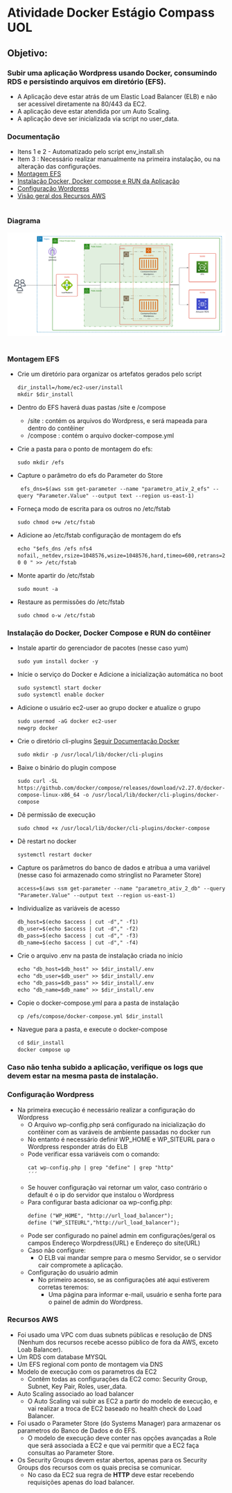 # Atividade Docker Estágio Compass UOL

## Objetivo:

### Subir uma aplicação Wordpress usando Docker, consumindo RDS e persistindo arquivos em diretório (EFS).
  - A Aplicação deve estar atrás de um Elastic Load Balancer (ELB) e não ser acessível diretamente na 80/443 da EC2.
  - A aplicação deve estar atendida por um Auto Scaling.
  - A aplicação deve ser inicializada via script no user_data.

### Documentação
 - Itens 1 e 2 - Automatizado pelo script env_install.sh
 - Item 3 : Necessário realizar manualmente na primeira instalação, ou na alteração das configurações.
 - [Montagem EFS](#montagem-efs)
 - [Instalação Docker, Docker compose e RUN da Aplicação](#instala%C3%A7%C3%A3o-do-docker-docker-compose-e-run-do-cont%C3%AAiner)
 - [Configuração Wordpress](#configura%C3%A7%C3%A3o-wordpress)
 - [Visão geral dos Recursos AWS](#recursos-aws)

# 
### Diagrama
![Diagrama da Arquitetura](./assets/Diagrama_ativ02.png)
#

### Montagem EFS
- Crie um diretório para organizar os artefatos gerados pelo script
  ```
  dir_install=/home/ec2-user/install
  mkdir $dir_install
  ```
- Dentro do EFS haverá duas pastas /site e /compose
  - /site : contém os arquivos do Wordpress, e será mapeada para dentro do contêiner
  - /compose : contém o arquivo docker-compose.yml
    
- Crie a pasta para o ponto de montagem do efs:
  ```
  sudo mkdir /efs
  ```
- Capture o parâmetro do efs do Parameter do Store 
  ```
   efs_dns=$(aws ssm get-parameter --name "parametro_ativ_2_efs" --query "Parameter.Value" --output text --region us-east-1)
  ```
- Forneça modo de escrita para os outros no /etc/fstab
  ```
  sudo chmod o+w /etc/fstab
  ```
- Adicione ao /etc/fstab configuração de montagem do efs
  ```
  echo "$efs_dns /efs nfs4 nofail,_netdev,rsize=1048576,wsize=1048576,hard,timeo=600,retrans=2,noresvport   0 0 " >> /etc/fstab
  ```
- Monte apartir do /etc/fstab
  ```
  sudo mount -a
  ```
- Restaure as permissões do /etc/fstab
  ```
  sudo chmod o-w /etc/fstab
  ```
### Instalação do Docker, Docker Compose e RUN do contêiner
- Instale apartir do gerenciador de pacotes (nesse caso yum) 
  ```
  sudo yum install docker -y
  ```
- Inície o serviço do Docker e Adicione a inicialização automática no boot
  ```
  sudo systemctl start docker
  sudo systemctl enable docker
  ```
- Adicione o usuário ec2-user ao grupo docker e atualize o grupo
  ```
  sudo usermod -aG docker ec2-user
  newgrp docker
  ```
- Crie o diretório cli-plugins  [Seguir Documentação Docker](https://docs.docker.com/compose/install/linux/) 
  ```
  sudo mkdir -p /usr/local/lib/docker/cli-plugins
  ```
- Baixe o binário do plugin compose
  ```
  sudo curl -SL https://github.com/docker/compose/releases/download/v2.27.0/docker-compose-linux-x86_64 -o /usr/local/lib/docker/cli-plugins/docker-compose
  ```
- Dê permissão de execução
  ```
  sudo chmod +x /usr/local/lib/docker/cli-plugins/docker-compose
  ```
- Dê restart no docker
  ```
  systemctl restart docker
  ```
- Capture os parâmetros do banco de dados e atribua a uma variável (nesse caso foi armazenado como stringlist no Parameter Store)
  ```
  access=$(aws ssm get-parameter --name "parametro_ativ_2_db" --query "Parameter.Value" --output text --region us-east-1)
  ```
- Individualize as variáveis de acesso
  ```
  db_host=$(echo $access | cut -d"," -f1) 
  db_user=$(echo $access | cut -d"," -f2)
  db_pass=$(echo $access | cut -d"," -f3)
  db_name=$(echo $access | cut -d"," -f4)
  ```
- Crie o arquivo .env na pasta de instalação criada no início
  ```
  echo "db_host=$db_host" >> $dir_install/.env
  echo "db_user=$db_user" >> $dir_install/.env
  echo "db_pass=$db_pass" >> $dir_install/.env
  echo "db_name=$db_name" >> $dir_install/.env
  ```
- Copie o docker-compose.yml para a pasta de instalação
  ```
  cp /efs/compose/docker-compose.yml $dir_install
  ```
- Navegue para a pasta, e execute o docker-compose
  ```
  cd $dir_install
  docker compose up 
  ```
### Caso não tenha subido a aplicação, verifique os logs que devem estar na mesma pasta de instalação.      
 
### Configuração Wordpress
  - Na primeira execução é necessário realizar a configuração do Wordpress
     - O Arquivo wp-config.php será configurado na inicialização do contêiner com as varáveis de ambiente passadas no docker run
     - No entanto é necessário definir WP_HOME e WP_SITEURL para o Wordpress responder atrás do ELB
     - Pode verificar essa variáveis com o comando:
       ```
       cat wp-config.php | grep "define" | grep "http"
       ´´´
      - Se houver configuração vai retornar um valor, caso contrário o default é o ip do servidor que instalou o Wordpress
      - Para configurar basta adicionar oa wp-config.php:
          ```
          define ("WP_HOME", "http://url_load_balancer");
          define ("WP_SITEURL","http://url_load_balancer"); 
          ```
       - Pode ser configurado no painel admin  em configurações/geral os campos Endereço Worpdress(URL) e Endereço do site(URL)
       - Caso não configure:
         - O ELB vai mandar sempre para o mesmo Servidor, se o servidor cair compromete a aplicação.
     - Configuração do usuário admin
       - No primeiro acesso, se as configurações até aqui estiverem corretas teremos:
          - Uma página para informar e-mail, usuário e senha forte para o painel de admin do Wordpress.
        
  ### Recursos AWS 
  
- Foi usado uma VPC com duas subnets públicas e resolução de DNS (Nenhum dos recursos recebe acesso público de fora da AWS, exceto Loab Balancer).
- Um RDS com database MYSQL 
- Um EFS regional com ponto de montagem via DNS
- Modelo de execução com os parametros da EC2
  - Contêm todas as configurações da EC2 como: Security Group, Subnet, Key Pair, Roles, user_data.
- Auto Scaling associado ao load balancer
  - O Auto Scaling vai subir as EC2 a partir do modelo de execução, e vai
    realizar a troca de EC2 baseado no health check do Load Balancer.
- Foi usado o Parameter Store (do Systems Manager) para armazenar os parametros do Banco de Dados e do EFS.
  - O modelo de execução deve conter nas opções avançadas a Role que será associada a EC2 e que vai permitir que 
    a EC2 faça consultas ao Parameter Store.
- Os Security Groups devem estar abertos, apenas para os Security Groups dos recursos com os quais precisa se comunicar.
  - No caso da EC2 sua regra de **HTTP** deve estar recebendo requisições apenas do load balancer. 
      
        